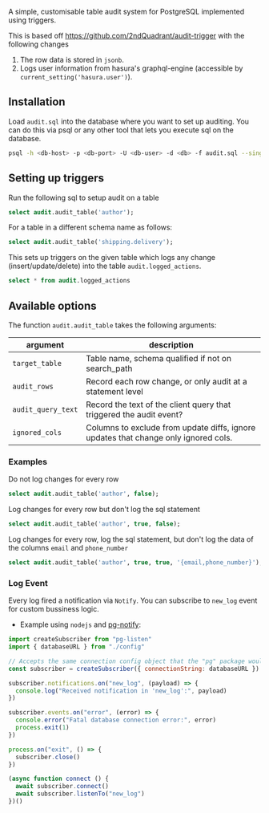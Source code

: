 A simple, customisable table audit system for PostgreSQL implemented using triggers.

This is based off https://github.com/2ndQuadrant/audit-trigger with the following changes

1. The row data is stored in `jsonb`.
2. Logs user information from hasura's graphql-engine (accessible by `current_setting('hasura.user')`).

## Installation

Load `audit.sql` into the database where you want to set up auditing. You can do this via psql or any other tool that lets you execute sql on the database.

```bash
psql -h <db-host> -p <db-port> -U <db-user> -d <db> -f audit.sql --single-transaction
```

## Setting up triggers

Run the following sql to setup audit on a table

```sql
select audit.audit_table('author');
```

For a table in a different schema name as follows:

```sql
select audit.audit_table('shipping.delivery');
```

This sets up triggers on the given table which logs any change (insert/update/delete) into the table `audit.logged_actions`.

```sql
select * from audit.logged_actions
```

## Available options

The function `audit.audit_table` takes the following arguments:

| argument | description |
| --- | --- |
| `target_table`    | Table name, schema qualified if not on search_path |
| `audit_rows`      | Record each row change, or only audit at a statement level |
| `audit_query_text` | Record the text of the client query that triggered the audit event? |
| `ignored_cols`  | Columns to exclude from update diffs, ignore updates that change only ignored cols. |

### Examples

Do not log changes for every row

```sql
select audit.audit_table('author', false);
```

Log changes for every row but don't log the sql statement

```sql
select audit.audit_table('author', true, false);
```

Log changes for every row, log the sql statement, but don't log the data of the columns `email` and `phone_number`

```sql
select audit.audit_table('author', true, true, '{email,phone_number}');
```

### Log Event

Every log fired a notification via `Notify`. You can subscribe to `new_log` event for custom bussiness logic.

* Example using `nodejs` and [pg-notify](https://github.com/andywer/pg-listen):

```javascript
import createSubscriber from "pg-listen"
import { databaseURL } from "./config"

// Accepts the same connection config object that the "pg" package would take
const subscriber = createSubscriber({ connectionString: databaseURL })

subscriber.notifications.on("new_log", (payload) => {
  console.log("Received notification in 'new_log':", payload)
})

subscriber.events.on("error", (error) => {
  console.error("Fatal database connection error:", error)
  process.exit(1)
})

process.on("exit", () => {
  subscriber.close()
})

(async function connect () {
  await subscriber.connect()
  await subscriber.listenTo("new_log")
})()

```


